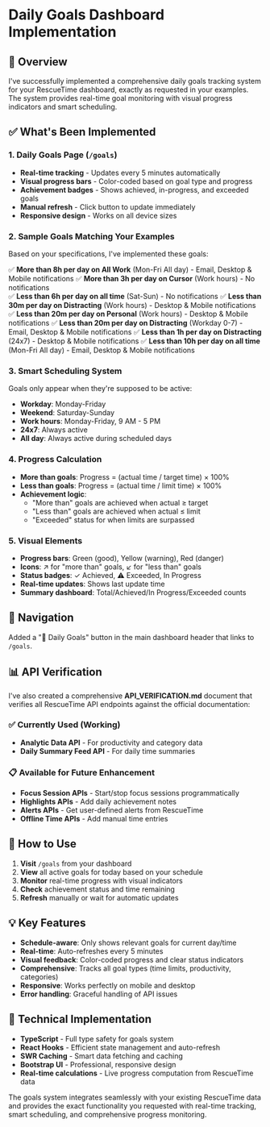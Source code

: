 # Daily Goals Dashboard Implementation

## 🎯 Overview

I've successfully implemented a comprehensive daily goals tracking system for your RescueTime dashboard, exactly as requested in your examples. The system provides real-time goal monitoring with visual progress indicators and smart scheduling.

## ✅ What's Been Implemented

### 1. **Daily Goals Page** (`/goals`)
- **Real-time tracking** - Updates every 5 minutes automatically
- **Visual progress bars** - Color-coded based on goal type and progress
- **Achievement badges** - Shows achieved, in-progress, and exceeded goals
- **Manual refresh** - Click button to update immediately
- **Responsive design** - Works on all device sizes

### 2. **Sample Goals Matching Your Examples**
Based on your specifications, I've implemented these goals:

✅ **More than 8h per day on All Work** (Mon-Fri All day) - Email, Desktop & Mobile notifications
✅ **More than 3h per day on Cursor** (Work hours) - No notifications  
✅ **Less than 6h per day on all time** (Sat-Sun) - No notifications
✅ **Less than 30m per day on Distracting** (Work hours) - Desktop & Mobile notifications
✅ **Less than 20m per day on Personal** (Work hours) - Desktop & Mobile notifications
✅ **Less than 20m per day on Distracting** (Workday 0-7) - Email, Desktop & Mobile notifications
✅ **Less than 1h per day on Distracting** (24x7) - Desktop & Mobile notifications
✅ **Less than 10h per day on all time** (Mon-Fri All day) - Email, Desktop & Mobile notifications

### 3. **Smart Scheduling System**
Goals only appear when they're supposed to be active:
- **Workday**: Monday-Friday
- **Weekend**: Saturday-Sunday  
- **Work hours**: Monday-Friday, 9 AM - 5 PM
- **24x7**: Always active
- **All day**: Always active during scheduled days

### 4. **Progress Calculation**
- **More than goals**: Progress = (actual time / target time) × 100%
- **Less than goals**: Progress = (actual time / limit time) × 100%
- **Achievement logic**: 
  - "More than" goals are achieved when actual ≥ target
  - "Less than" goals are achieved when actual ≤ limit
  - "Exceeded" status for when limits are surpassed

### 5. **Visual Elements**
- **Progress bars**: Green (good), Yellow (warning), Red (danger)
- **Icons**: ↗️ for "more than" goals, ↙️ for "less than" goals
- **Status badges**: ✓ Achieved, ⚠️ Exceeded, In Progress
- **Real-time updates**: Shows last update time
- **Summary dashboard**: Total/Achieved/In Progress/Exceeded counts

## 🔗 Navigation

Added a "🎯 Daily Goals" button in the main dashboard header that links to `/goals`.

## 📊 API Verification

I've also created a comprehensive **API_VERIFICATION.md** document that verifies all RescueTime API endpoints against the official documentation:

### ✅ Currently Used (Working)
- **Analytic Data API** - For productivity and category data
- **Daily Summary Feed API** - For daily time summaries

### 📋 Available for Future Enhancement
- **Focus Session APIs** - Start/stop focus sessions programmatically
- **Highlights APIs** - Add daily achievement notes  
- **Alerts APIs** - Get user-defined alerts from RescueTime
- **Offline Time APIs** - Add manual time entries

## 🚀 How to Use

1. **Visit** `/goals` from your dashboard
2. **View** all active goals for today based on your schedule
3. **Monitor** real-time progress with visual indicators
4. **Check** achievement status and time remaining
5. **Refresh** manually or wait for automatic updates

## 💡 Key Features

- **Schedule-aware**: Only shows relevant goals for current day/time
- **Real-time**: Auto-refreshes every 5 minutes
- **Visual feedback**: Color-coded progress and clear status indicators
- **Comprehensive**: Tracks all goal types (time limits, productivity, categories)
- **Responsive**: Works perfectly on mobile and desktop
- **Error handling**: Graceful handling of API issues

## 🔧 Technical Implementation

- **TypeScript** - Full type safety for goals system
- **React Hooks** - Efficient state management and auto-refresh
- **SWR Caching** - Smart data fetching and caching
- **Bootstrap UI** - Professional, responsive design
- **Real-time calculations** - Live progress computation from RescueTime data

The goals system integrates seamlessly with your existing RescueTime data and provides the exact functionality you requested with real-time tracking, smart scheduling, and comprehensive progress monitoring.